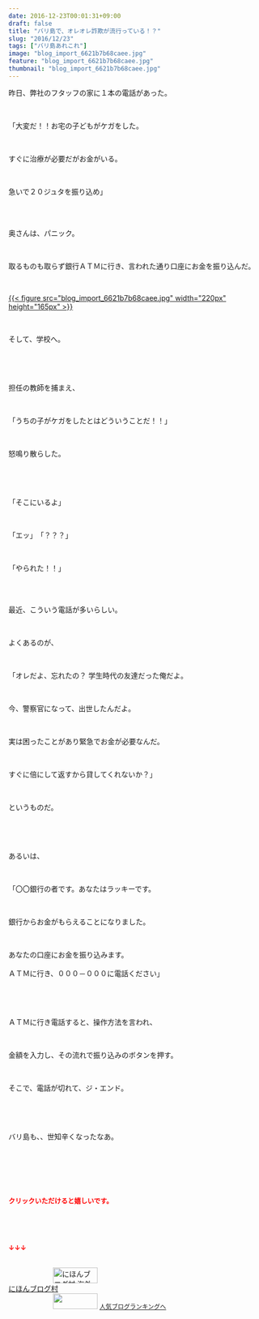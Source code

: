 ```yaml
---
date: 2016-12-23T00:01:31+09:00
draft: false
title: "バリ島で、オレオレ詐欺が流行っている！？"
slug: "2016/12/23"
tags: ["バリ島あれこれ"]
image: "blog_import_6621b7b68caee.jpg"
feature: "blog_import_6621b7b68caee.jpg"
thumbnail: "blog_import_6621b7b68caee.jpg"
---
```

<p>昨日、弊社のフタッフの家に１本の電話があった。</p><p> </p><p>「大変だ！！お宅の子どもがケガをした。</p><p> </p><p>すぐに治療が必要だがお金がいる。</p><p> </p><p>急いで２０ジュタを振り込め」</p><p> </p><p><br/>奥さんは、パニック。</p><p> </p><p>取るものも取らず銀行ＡＴＭに行き、言われた通り口座にお金を振り込んだ。</p><p> </p><p><a href="blog_import_6621b7b7a2f0f.jpg">{{< figure src="blog_import_6621b7b68caee.jpg" width="220px" height="165px" >}}</a></p><p> </p><p>そして、学校へ。</p><p> </p><p> </p><p>担任の教師を捕まえ、</p><p> </p><p>「うちの子がケガをしたとはどういうことだ！！」</p><p> </p><p>怒鳴り散らした。</p><p> </p><p> </p><p>「そこにいるよ」</p><p> </p><p>「エッ」　「？？？」</p><p> </p><p>「やられた！！」</p><p> </p><p><br/>最近、こういう電話が多いらしい。</p><p> </p><p>よくあるのが、</p><p> </p><p>「オレだよ、忘れたの？ 学生時代の友達だった俺だよ。</p><p> </p><p>今、警察官になって、出世したんだよ。</p><p> </p><p>実は困ったことがあり緊急でお金が必要なんだ。</p><p> </p><p>すぐに倍にして返すから貸してくれないか？」</p><p> </p><p>というものだ。</p><p> </p><p> </p><p>あるいは、</p><p> </p><p>「〇〇銀行の者です。あなたはラッキーです。</p><p> </p><p>銀行からお金がもらえることになりました。</p><p> </p><p>あなたの口座にお金を振り込みます。<br/><br/>ＡＴＭに行き、０００－０００に電話ください」</p><p> </p><p> </p><p>ＡＴＭに行き電話すると、操作方法を言われ、</p><p> </p><p>金額を入力し、その流れで振り込みのボタンを押す。</p><p> </p><p>そこで、電話が切れて、ジ・エンド。</p><p> </p><p> </p><p>バリ島も、、世知辛くなったなあ。</p><p> </p><p> </p><p> </p><p><font color="#ff0000" size="2"><strong>クリックいただけると嬉しいです。</strong></font></p><p> </p><p> </p><p><font color="#ff0000" size="2"><strong>↓↓↓</strong></font></p><p><br/><a href="ranking.html?p_cid=01260127" target="_blank"><img width="88" height="31" alt="にほんブログ村 海外生活ブログ バリ島情報へ" src="data:image/svg+xml;charset=utf-8,%3Csvg%20xmlns%3D%22http%3A%2F%2Fwww.w3.org%2F2000%2Fsvg%22%20title%3D%22Placeholder%20for%20Images%22%20role%3D%22presentation%22%20viewBox%3D%220%200%2088%2031%22%20%2F%3E" border="0" data-src="https://img-proxy.blog-video.jp/images?url=http%3A%2F%2Foverseas.blogmura.com%2Fbali%2Fimg%2Fbali88_31.gif" style="aspect-ratio: auto 88 / 31;"/><noscript><img width="88" height="31" alt="にほんブログ村 海外生活ブログ バリ島情報へ" src="https://img-proxy.blog-video.jp/images?url=http%3A%2F%2Foverseas.blogmura.com%2Fbali%2Fimg%2Fbali88_31.gif" border="0"></noscript></a><br/><a href="ranking.html?p_cid=01260127" target="_blank">にほんブログ村</a><br/><a title="人気ブログランキングへ" href="link.php?1804582"><img width="88" height="31" src="data:image/svg+xml;charset=utf-8,%3Csvg%20xmlns%3D%22http%3A%2F%2Fwww.w3.org%2F2000%2Fsvg%22%20title%3D%22Placeholder%20for%20Images%22%20role%3D%22presentation%22%20viewBox%3D%220%200%2088%2031%22%20%2F%3E" border="0" data-src="https://blog.with2.net/img/banner/banner_22.gif" style="aspect-ratio: auto 88 / 31;"/><noscript><img width="88" height="31" src="https://blog.with2.net/img/banner/banner_22.gif" border="0"></noscript></a> <a style="font-size: 12px;" href="link.php?1804582">人気ブログランキングへ</a></p>

